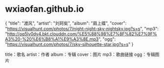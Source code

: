 # wxiaofan.github.io
{
  "title": "渡风",
  "artist": "刘珂矣",
  "album": "肩上蝶",
  "cover": "https://visualhunt.com/photos/7/night-night-sky-nightsky.jpg?s=s",
  "mp3": "http://oq5lv0dy4.bkt.clouddn.com/%E5%88%98%E7%8F%82%E7%9F%A3%20-%20%E6%B8%A1%E9%A3%8E.mp3",
  "ogg": "https://visualhunt.com/photos/7/sky-silhouette-star.jpg?s=s"
}

title：歌名
artist：作者
album：专辑
cover：图片
mp3：歌曲链接
ogg：专辑图片
